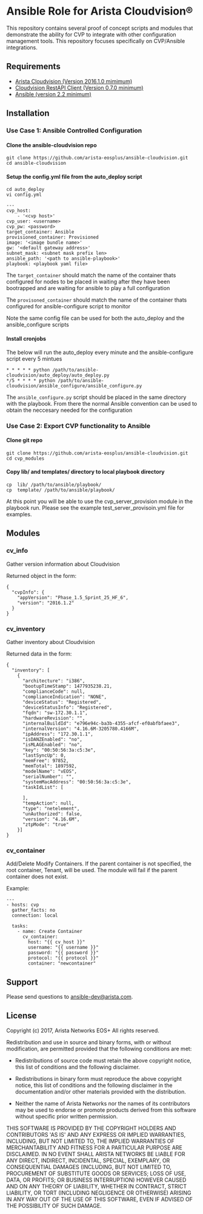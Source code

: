 # Ansible Role for Arista Cloudvision®
This repository contains several proof of concept scripts and modules that demonstrate the ability for CVP to integrate with other configuration management tools. This repository focuses specifically on CVP/Ansible integrations.

## Requirements
- [Arista Cloudvision (Version 2016.1.0 mimimum)](http://www.arista.com/en/products/eos/eos-cloudvision)
- [Cloudvision RestAPI Client (Version 0.7.0 minimum)](https://github.com/aristanetworks/cvprac)
- [Ansible (version 2.2 minimum)](https://github.com/ansible/ansible)

## Installation 
### Use Case 1: Ansible Controlled Configuration
#### Clone the ansible-cloudvision repo

```console
git clone https://github.com/arista-eosplus/ansible-cloudvision.git 
cd ansible-cloudvision
```
#### Setup the config.yml file from the auto_deploy script
```
cd auto_deploy
vi config.yml

---
cvp_host:
    - '<cvp host>'
cvp_user: <username>
cvp_pw: <password>
target_container: Ansible
provisioned_container: Provisioned
image: '<image bundle name>'
gw: '<default gateway address>'
subnet_mask: <subnet mask prefix len>
ansible_path: '<path to ansible-playbook>'
playbook: <playbook yaml file>

```

The `target_container` should match the name of the container thats configured for nodes to be placed in waiting after they have been bootrapped and are waiting for ansible to play a full configuration

The `provisoned_container` should match the name of the container thats configured for ansible-configure script to monitor

Note the same config file can be used for both the auto_deploy and the ansible_configure scripts

#### Install cronjobs 

The below will run the auto_deploy every minute and the ansible-configure script every 5 mintues
```console
* * * * * python /path/to/ansible-cloudvision/auto_deploy/auto_deploy.py
*/5 * * * * python /path/to/ansible-cloudvision/ansible_configure/ansible_configure.py
```

The `ansible_configure.py` script should be placed in the same directory with the playbook.  From there the normal Ansible convention can be used to obtain the neccesary needed for the configuration

### Use Case 2: Export CVP functionality to Ansible

#### Clone git repo
```console
git clone https://github.com/arista-eosplus/ansible-cloudvision.git
cd cvp_modules
```
#### Copy lib/ and templates/ directory to local playbook directory
``` 
cp  lib/ /path/to/ansible/playbook/
cp  template/ /path/to/ansible/playbook/ 
```
At this point you will be able to use the cvp_server_provision module in the playbook run.
Please see the example test_server_provisoin.yml file for examples.

## Modules
### cv_info
Gather version information about Cloudvision

Returned object in the form:
```
{
  "cvpInfo": {
    "appVersion": "Phase_1.5_Sprint_25_HF_6",
    "version": "2016.1.2"
  }
}
```

### cv_inventory
Gather inventory about Cloudvision

Returned data in the form:
```
{
  "inventory": [
    {
      "architecture": "i386",
      "bootupTimeStamp": 1477935238.21,
      "complianceCode": null,
      "complianceIndication": "NONE",
      "deviceStatus": "Registered",
      "deviceStatusInfo": "Registered",
      "fqdn": "sw-172.30.1.1",
      "hardwareRevision": "",
      "internalBuildId": "e796e94c-ba3b-4355-afcf-ef0abfbfaee3",
      "internalVersion": "4.16.6M-3205780.4166M",
      "ipAddress": "172.30.1.1",
      "isDANZEnabled": "no",
      "isMLAGEnabled": "no",
      "key": "00:50:56:3a:c5:3e",
      "lastSyncUp": 0,
      "memFree": 97852,
      "memTotal": 1897592,
      "modelName": "vEOS",
      "serialNumber": "",
      "systemMacAddress": "00:50:56:3a:c5:3e",
      "taskIdList": [

      ],
      "tempAction": null,
      "type": "netelement",
      "unAuthorized": false,
      "version": "4.16.6M",
      "ztpMode": "true"
    }]
}
```

### cv_container
Add/Delete Modify Containers. If the parent container is not specified, the
root container, Tenant, will be used. The module will fail if the parent
container does not exist.

Example:
```
---
- hosts: cvp
  gather_facts: no
  connection: local

  tasks:
    - name: Create Container
      cv_container:
        host: "{{ cv_host }}"
        username: "{{ username }}"
        password: "{{ password }}"
        protocol: "{{ protocol }}"
        container: "newcontainer"
```

## Support

Please send questions to ansible-dev@arista.com.

## License

Copyright (c) 2017, Arista Networks EOS+
All rights reserved.

Redistribution and use in source and binary forms, with or without
modification, are permitted provided that the following conditions are
met:

* Redistributions of source code must retain the above copyright notice,
  this list of conditions and the following disclaimer.

* Redistributions in binary form must reproduce the above copyright
  notice, this list of conditions and the following disclaimer in the
  documentation and/or other materials provided with the distribution.

* Neither the name of Arista Networks nor the names of its
  contributors may be used to endorse or promote products derived from
  this software without specific prior written permission.

THIS SOFTWARE IS PROVIDED BY THE COPYRIGHT HOLDERS AND CONTRIBUTORS
'AS IS' AND ANY EXPRESS OR IMPLIED WARRANTIES, INCLUDING, BUT NOT
LIMITED TO, THE IMPLIED WARRANTIES OF MERCHANTABILITY AND FITNESS FOR
A PARTICULAR PURPOSE ARE DISCLAIMED. IN NO EVENT SHALL ARISTA NETWORKS
BE LIABLE FOR ANY DIRECT, INDIRECT, INCIDENTAL, SPECIAL, EXEMPLARY, OR
CONSEQUENTIAL DAMAGES (INCLUDING, BUT NOT LIMITED TO, PROCUREMENT OF
SUBSTITUTE GOODS OR SERVICES; LOSS OF USE, DATA, OR PROFITS; OR
BUSINESS INTERRUPTION) HOWEVER CAUSED AND ON ANY THEORY OF LIABILITY,
WHETHER IN CONTRACT, STRICT LIABILITY, OR TORT (INCLUDING NEGLIGENCE
OR OTHERWISE) ARISING IN ANY WAY OUT OF THE USE OF THIS SOFTWARE, EVEN
IF ADVISED OF THE POSSIBILITY OF SUCH DAMAGE.


